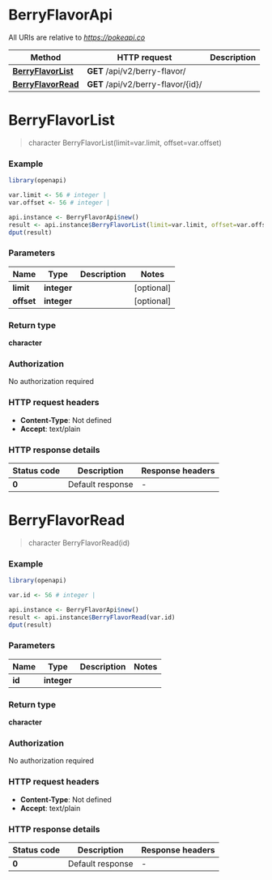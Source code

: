 # BerryFlavorApi

All URIs are relative to *https://pokeapi.co*

Method | HTTP request | Description
------------- | ------------- | -------------
[**BerryFlavorList**](BerryFlavorApi.md#BerryFlavorList) | **GET** /api/v2/berry-flavor/ | 
[**BerryFlavorRead**](BerryFlavorApi.md#BerryFlavorRead) | **GET** /api/v2/berry-flavor/{id}/ | 


# **BerryFlavorList**
> character BerryFlavorList(limit=var.limit, offset=var.offset)



### Example
```R
library(openapi)

var.limit <- 56 # integer | 
var.offset <- 56 # integer | 

api.instance <- BerryFlavorApi$new()
result <- api.instance$BerryFlavorList(limit=var.limit, offset=var.offset)
dput(result)
```

### Parameters

Name | Type | Description  | Notes
------------- | ------------- | ------------- | -------------
 **limit** | **integer**|  | [optional] 
 **offset** | **integer**|  | [optional] 

### Return type

**character**

### Authorization

No authorization required

### HTTP request headers

 - **Content-Type**: Not defined
 - **Accept**: text/plain

### HTTP response details
| Status code | Description | Response headers |
|-------------|-------------|------------------|
| **0** | Default response |  -  |

# **BerryFlavorRead**
> character BerryFlavorRead(id)



### Example
```R
library(openapi)

var.id <- 56 # integer | 

api.instance <- BerryFlavorApi$new()
result <- api.instance$BerryFlavorRead(var.id)
dput(result)
```

### Parameters

Name | Type | Description  | Notes
------------- | ------------- | ------------- | -------------
 **id** | **integer**|  | 

### Return type

**character**

### Authorization

No authorization required

### HTTP request headers

 - **Content-Type**: Not defined
 - **Accept**: text/plain

### HTTP response details
| Status code | Description | Response headers |
|-------------|-------------|------------------|
| **0** | Default response |  -  |

